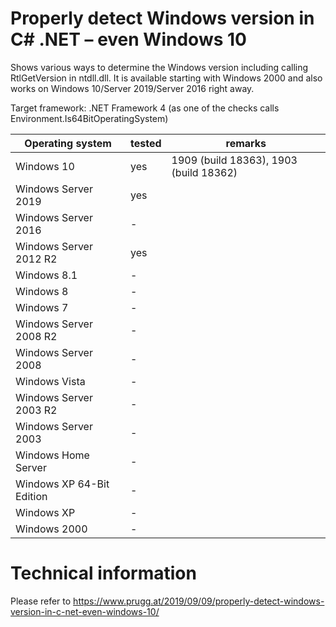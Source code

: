 # Properly detect Windows version in C# .NET – even Windows 10
Shows various ways to determine the Windows version including calling RtlGetVersion in ntdll.dll. It is available starting with Windows 2000 and also works on Windows 10/Server 2019/Server 2016 right away.

Target framework: .NET Framework 4 (as one of the checks calls Environment.Is64BitOperatingSystem)


| Operating system  | tested | remarks |
| ------------- | ------------- | -------------  |
| Windows 10  | yes  | 1909 (build 18363), 1903 (build 18362)  |
| Windows Server 2019  |yes  |   |
| Windows Server 2016  | -  |   |
| Windows Server 2012 R2  | yes  |   |
| Windows 8.1  | -  |   |
| Windows 8  | -  |   |
| Windows 7  | -  |   |
| Windows Server 2008 R2  | -  |   |
| Windows Server 2008  | -  |   |
| Windows Vista  | -  |   |
| Windows Server 2003 R2  | -  |   |
| Windows Server 2003  | -  |   |
| Windows Home Server  | -  |   |
| Windows XP 64-Bit Edition  | -  |   |
| Windows XP  | -  |   |
| Windows 2000  | -  |   |


# Technical information
Please refer to https://www.prugg.at/2019/09/09/properly-detect-windows-version-in-c-net-even-windows-10/

